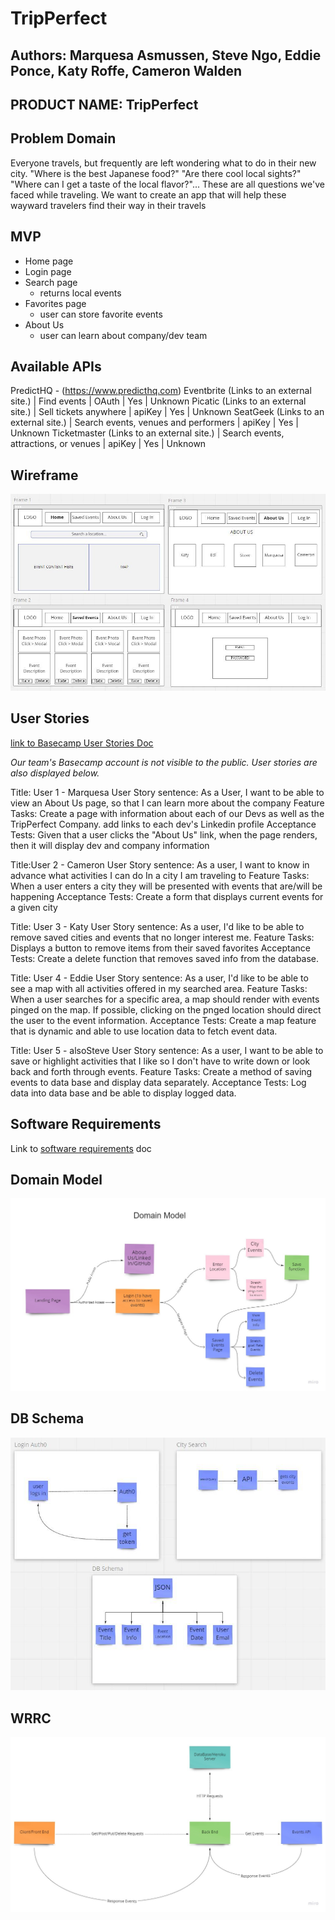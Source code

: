 # TripPerfect

## Authors: Marquesa Asmussen, Steve Ngo, Eddie Ponce, Katy Roffe, Cameron Walden

## PRODUCT NAME: TripPerfect

## Problem Domain

Everyone travels, but frequently are left wondering what to do in their new city. "Where is the best Japanese food?" "Are there cool local sights?" "Where can I get a taste of the local flavor?"... These are all questions we've faced while traveling. We want to create an app that will help these wayward travelers find their way in their travels

## MVP

- Home page
- Login page
- Search page
  - returns local events
- Favorites page
  - user can store favorite events
- About Us
  - user can learn about company/dev team

## Available APIs

PredictHQ - (https://www.predicthq.com)
Eventbrite (Links to an external site.) | Find events | OAuth | Yes | Unknown
Picatic (Links to an external site.) | Sell tickets anywhere | apiKey | Yes | Unknown
SeatGeek (Links to an external site.) | Search events, venues and performers | apiKey | Yes | Unknown
Ticketmaster (Links to an external site.) | Search events, attractions, or venues | apiKey | Yes | Unknown

## Wireframe

![screen shot of Wireframe](./docs/images/WireFrame.JPG)

## User Stories

[link to Basecamp User Stories Doc](https://3.basecamp.com/5207785/buckets/24316747/documents/4211985242)

_Our team's Basecamp account is not visible to the public. User stories are also displayed below._

Title: User 1 - Marquesa
User Story sentence: As a User, I want to be able to view an About Us page, so that I can learn more about the company
Feature Tasks:
Create a page with information about each of our Devs as well as the TripPerfect Company.
add links to each dev's Linkedin profile
Acceptance Tests:
Given that a user clicks the "About Us" link, when the page renders, then it will display dev and company information

Title:User 2 - Cameron
User Story sentence: As a user, I want to know in advance what activities I can do In a city I am traveling to
Feature Tasks: When a user enters a city they will be presented with events that are/will be happening
Acceptance Tests: Create a form that displays current events for a given city

Title: User 3 - Katy
User Story sentence: As a user, I'd like to be able to remove saved cities and events that no longer interest me.
Feature Tasks: Displays a button to remove items from their saved favorites
Acceptance Tests: Create a delete function that removes saved info from the database.

Title: User 4 - Eddie
User Story sentence: As a user, I'd like to be able to see a map with all activities offered in my searched area.
Feature Tasks: When a user searches for a specific area, a map should render with events pinged on the map. If possible, clicking on the pnged location should direct the user to the event information.
Acceptance Tests: Create a map feature that is dynamic and able to use location data to fetch event data.

Title: User 5 - alsoSteve
User Story sentence: As a user, I want to be able to save or highlight activities that I like so I don't have to write down or look back and forth through events.
Feature Tasks: Create a method of saving events to data base and display data separately.
Acceptance Tests: Log data into data base and be able to display logged data.

## Software Requirements

Link to [software requirements](./docs/requirements.md) doc

## Domain Model

![screen shot of Domain Model](./docs/images/301-DomainModel.jpg)

## DB Schema

![screen shot of DB Schema](./docs/images/DB-Schema.JPG)

## WRRC

![screen shot of WRRC diagram](./docs/images/Front-BackEnd.jpg)
